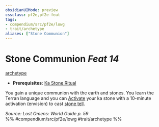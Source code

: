```yaml
---
obsidianUIMode: preview
cssclass: pf2e,pf2e-feat
tags:
- compendium/src/pf2e/lowg
- trait/archetype
aliases: ["Stone Communion"]
---
```

# Stone Communion  *Feat 14*  
[archetype](../../rules/traits/archetype.md)  

- **Prerequisites**: [Ka Stone Ritual](ka-stone-ritual-lowg.md)

You gain a unique communion with the earth and stones. You learn the Terran language and you can [Activate](../../rules/actions/activate-an-item.md) your ka stone with a 10-minute activation (envision) to cast [stone tell](../spells/stone-tell.md).

*Source: Lost Omens: World Guide p. 59*  
%% #compendium/src/pf2e/lowg #trait/archetype %%